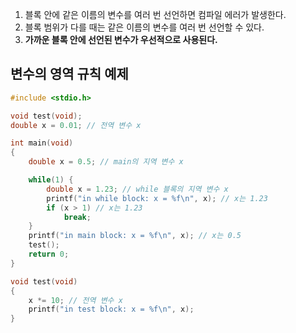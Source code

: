 1. 블록 안에 같은 이름의 변수를 여러 번 선언하면 컴파일 에러가 발생한다.
2. 블록 범위가 다를 때는 같은 이름의 변수를 여러 번 선언할 수 있다.
3. **가까운 블록 안에 선언된 변수가 우선적으로 사용된다.**

## 변수의 영역 규칙 예제 ##
```c
#include <stdio.h>

void test(void);
double x = 0.01; // 전역 변수 x

int main(void)
{
	double x = 0.5; // main의 지역 변수 x

	while(1) {
		double x = 1.23; // while 블록의 지역 변수 x
		printf("in while block: x = %f\n", x); // x는 1.23
		if (x > 1) // x는 1.23
			break;
	}
	printf("in main block: x = %f\n", x); // x는 0.5
	test();
	return 0;
}

void test(void)
{
	x *= 10; // 전역 변수 x
	printf("in test block: x = %f\n", x);
}
```